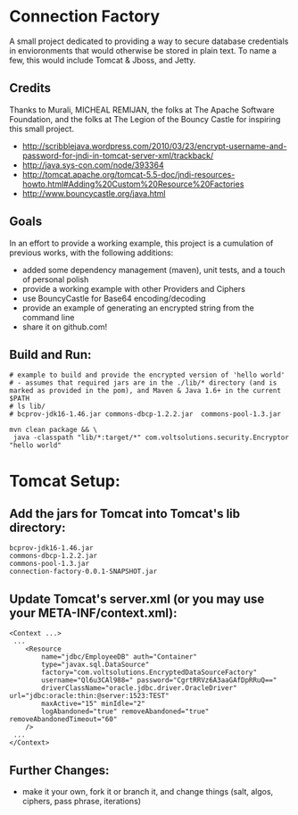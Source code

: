 Connection Factory
===
A small project dedicated to providing a way to secure database credentials in envioronments that
would otherwise be stored in plain text.  To name a few, this would include Tomcat & Jboss, and Jetty.

Credits
---
Thanks to Murali, MICHEAL REMIJAN, the folks at The Apache Software Foundation, and the folks at The Legion of the Bouncy Castle for inspiring this small project.
* http://scribblejava.wordpress.com/2010/03/23/encrypt-username-and-password-for-jndi-in-tomcat-server-xml/trackback/
* http://java.sys-con.com/node/393364
* http://tomcat.apache.org/tomcat-5.5-doc/jndi-resources-howto.html#Adding%20Custom%20Resource%20Factories
* http://www.bouncycastle.org/java.html

Goals
---
In an effort to provide a working example, this project is a cumulation of previous works, with the following additions:
* added some dependency management (maven), unit tests, and a touch of personal polish
* provide a working example with other Providers and Ciphers
* use BouncyCastle for Base64 encoding/decoding
* provide an example of generating an encrypted string from the command line
* share it on github.com!

Build and Run:
---

	# example to build and provide the encrypted version of 'hello world'
	# - assumes that required jars are in the ./lib/* directory (and is marked as provided in the pom), and Maven & Java 1.6+ in the current $PATH
	# ls lib/
	# bcprov-jdk16-1.46.jar	commons-dbcp-1.2.2.jar	commons-pool-1.3.jar
	
	mvn clean package && \
 	 java -classpath "lib/*:target/*" com.voltsolutions.security.Encryptor "hello world"


Tomcat Setup:
===
Add the jars for Tomcat into Tomcat's lib directory:
---

	bcprov-jdk16-1.46.jar
	commons-dbcp-1.2.2.jar
	commons-pool-1.3.jar
	connection-factory-0.0.1-SNAPSHOT.jar

Update Tomcat's server.xml (or you may use your META-INF/context.xml): 
---

	<Context ...>
	 ... 
	    <Resource
     		name="jdbc/EmployeeDB" auth="Container"
	        type="javax.sql.DataSource"
			factory="com.voltsolutions.EncryptedDataSourceFactory"
	        username="Ql6u3CAl988=" password="CgrtRRVz6A3aaGAfDpRRuQ=="
	        driverClassName="oracle.jdbc.driver.OracleDriver" url="jdbc:oracle:thin:@server:1523:TEST"
	        maxActive="15" minIdle="2"
			logAbandoned="true" removeAbandoned="true" removeAbandonedTimeout="60"
	    />
	 ... 
	</Context>

Further Changes:
---
* make it your own, fork it or branch it, and change things (salt, algos, ciphers, pass phrase, iterations)

